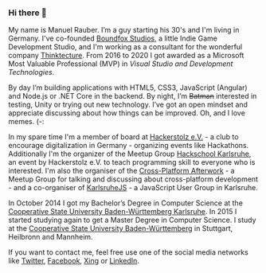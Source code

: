 ### Hi there 👋

My name is Manuel Rauber. I’m a guy starting his 30's and I'm living in Germany. I've co-founded [Boundfox Studios](https://boundfoxstudios.com), a little Indie Game Development Studio, and I'm working as a consultant for the wonderful company [Thinktecture](http://thinktecture.com). From 2016 to 2020 I got awarded as a Microsoft Most Valuable Professional (MVP) in _Visual Studio and Development Technologies_. 

By day I’m building applications with HTML5, CSS3, JavaScript (Angular) and Node.js or .NET Core in the backend. By night, I’m <s>Batman</s> interested in testing, Unity or trying out new technology. I’ve got an open mindset and appreciate discussing about how things can be improved. Oh, and I love memes. (-:

In my spare time I'm a member of board at [Hackerstolz e.V.](https://hackerstolz.de) - a club to encourage digitalization in Germany - organizing events like Hackathons. Additionally I'm the organizer of the Meetup Group [Hackschool Karlsruhe](http://www.meetup.com/Hackschool-KA/), an event by Hackerstolz e.V. to teach programming skill to everyone who is interested. I'm also the organiser of the [Cross-Platform Afterwork](https://www.meetup.com/Cross-Platform-Afterwork/) - a Meetup Group for talking and discussing about cross-platform development - and a co-organiser of [KarlsruheJS](https://www.meetup.com/KarlsruheJS/) - a JavaScript User Group in Karlsruhe.

In October 2014 I got my Bachelor’s Degree in Computer Science at the [Cooperative State University Baden-Württemberg Karlsruhe](https://www.dhbw-karlsruhe.de/english/general/general/). In 2015 I started studying again to get a Master Degree in Computer Science. I study at the [Cooperative State University Baden-Württemberg](http://www.cas.dhbw.de/) in Stuttgart, Heilbronn and Mannheim.

If you want to contact me, feel free use one of the social media networks like [Twitter](https://twitter.com/ManuelRauber), [Facebook](https://www.facebook.com/manuel.rauber), [Xing](https://www.xing.com/profile/Manuel_Rauber) or [LinkedIn](https://www.linkedin.com/in/manuelrauber).
